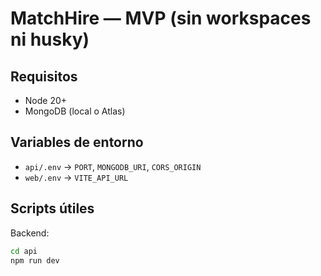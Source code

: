 # MatchHire — MVP (sin workspaces ni husky)

## Requisitos
- Node 20+
- MongoDB (local o Atlas)

## Variables de entorno
- `api/.env` → `PORT`, `MONGODB_URI`, `CORS_ORIGIN`
- `web/.env` → `VITE_API_URL`

## Scripts útiles
Backend:
```bash
cd api
npm run dev
